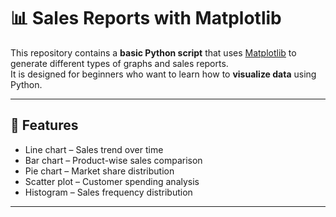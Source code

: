 # 📊 Sales Reports with Matplotlib

This repository contains a **basic Python script** that uses [Matplotlib](https://matplotlib.org/) to generate different types of graphs and sales reports.  
It is designed for beginners who want to learn how to **visualize data** using Python.

---

## 🚀 Features
- Line chart – Sales trend over time  
- Bar chart – Product-wise sales comparison  
- Pie chart – Market share distribution  
- Scatter plot – Customer spending analysis  
- Histogram – Sales frequency distribution  

---
